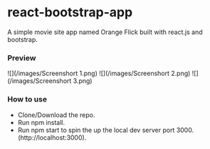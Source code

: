 <h1>react-bootstrap-app</h1>
<p>A simple movie site app named Orange Flick built with react.js and bootstrap.</p>
<h3>Preview</h3>
![](/images/Screenshort 1.png)
![](/images/Screenshort 2.png)
![](/images/Screenshort 3.png)
<h3>How to use</h3> 

* Clone/Download the repo.
* Run npm install.
* Run npm start to spin the up the local dev server port 3000.(http://localhost:3000).
  
